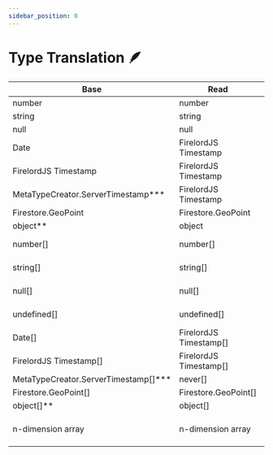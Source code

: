 ```yaml
---
sidebar_position: 0
---
```


# Type Translation 🪶

| Base                                    | Read                   | Write                                                                                              | Compare                          |
| --------------------------------------- | ---------------------- | -------------------------------------------------------------------------------------------------- | -------------------------------- |
| number                                  | number                 | number \| FirelordJS Increment                                                                     | number                           |
| string                                  | string                 | string                                                                                             | string                           |
| null                                    | null                   | null                                                                                               | null                             |
| Date                                    | FirelordJS Timestamp   | FirelordJS Timestamp \|Date                                                                        | FirelordJS Timestamp \|Date      |
| FirelordJS Timestamp                    | FirelordJS Timestamp   | FirelordJS Timestamp \|Date                                                                        | FirelordJS Timestamp \|Date      |
| MetaTypeCreator.ServerTimestamp\*\*\*   | FirelordJS Timestamp   | FirebaseFirestore.FieldValue(ServerTimestamp\*)                                                    | FirelordJS Timestamp \|Date      |
| Firestore.GeoPoint                      | Firestore.GeoPoint     | Firestore.GeoPoint                                                                                 | Firestore.GeoPoint               |
| object\*\*                              | object                 | object                                                                                             | object                           |
| number[]                                | number[]               | number[] \|FirebaseFirestore.FieldValue(arrayRemove/arrayUnion\*)                                  | number[]                         |
| string[]                                | string[]               | string[] \|FirebaseFirestore.FieldValue(arrayRemove/arrayUnion\*)                                  | string[]                         |
| null[]                                  | null[]                 | null[] \|FirebaseFirestore.FieldValue(arrayRemove/arrayUnion\*)                                    | null[]                           |
| undefined[]                             | undefined[]            | undefined[] \|FirebaseFirestore.FieldValue(arrayRemove/arrayUnion\*)                               | undefined[]                      |
| Date[]                                  | FirelordJS Timestamp[] | (FirelordJS Timestamp \|Date )[] \|FirebaseFirestore.FieldValue(arrayRemove/arrayUnion\*)          | (Date \| FirelordJS Timestamp)[] |
| FirelordJS Timestamp[]                  | FirelordJS Timestamp[] | (FirelordJS Timestamp \|Date )[] \|FirebaseFirestore.FieldValue(arrayRemove/arrayUnion\*)          | (Date \| FirelordJS Timestamp)[] |
| MetaTypeCreator.ServerTimestamp[]\*\*\* | never[]                | never[]                                                                                            | never[]                          |
| Firestore.GeoPoint[]                    | Firestore.GeoPoint[]   | Firestore.GeoPoint[]                                                                               | Firestore.GeoPoint[]             |
| object[]\*\*                            | object[]               | object[]                                                                                           | object[]                         |
| n-dimension array                       | n-dimension array      | n-dimension array \| FirebaseFirestore.FieldValue(arrayRemove/arrayUnion\*) only supported for 1st |

